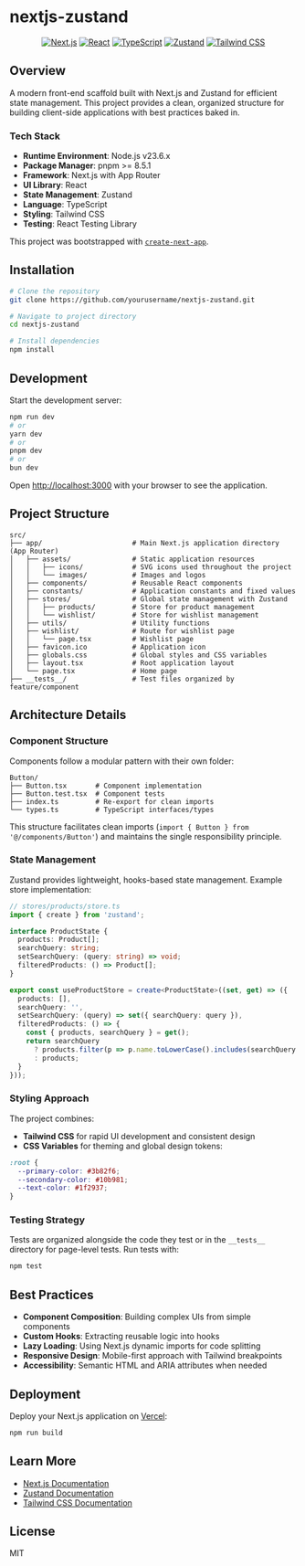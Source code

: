 # nextjs-zustand

<div align="center">

[![Next.js](https://img.shields.io/badge/Next.js-black?style=for-the-badge&logo=next.js&logoColor=white)](https://nextjs.org/)
[![React](https://img.shields.io/badge/React-61DAFB?style=for-the-badge&logo=react&logoColor=white)](https://reactjs.org/)
[![TypeScript](https://img.shields.io/badge/TypeScript-3178C6?style=for-the-badge&logo=typescript&logoColor=white)](https://www.typescriptlang.org/)
[![Zustand](https://img.shields.io/badge/Zustand-brown?style=for-the-badge&logo=npm&logoColor=white)](https://github.com/pmndrs/zustand)
[![Tailwind CSS](https://img.shields.io/badge/Tailwind_CSS-06B6D4?style=for-the-badge&logo=tailwind-css&logoColor=white)](https://tailwindcss.com/)

</div>

## Overview

A modern front-end scaffold built with Next.js and Zustand for efficient state management. This project provides a clean, organized structure for building client-side applications with best practices baked in.

### Tech Stack

- **Runtime Environment**: Node.js v23.6.x
- **Package Manager**: pnpm >= 8.5.1
- **Framework**: Next.js with App Router
- **UI Library**: React
- **State Management**: Zustand
- **Language**: TypeScript
- **Styling**: Tailwind CSS
- **Testing**: React Testing Library

This project was bootstrapped with [`create-next-app`](https://nextjs.org/docs/app/api-reference/cli/create-next-app).

## Installation

```bash
# Clone the repository
git clone https://github.com/yourusername/nextjs-zustand.git

# Navigate to project directory
cd nextjs-zustand

# Install dependencies
npm install
```

## Development

Start the development server:

```bash
npm run dev
# or
yarn dev
# or
pnpm dev
# or
bun dev
```

Open [http://localhost:3000](http://localhost:3000) with your browser to see the application.

## Project Structure

```
src/
├── app/                      # Main Next.js application directory (App Router)
│   ├── assets/               # Static application resources
│   │   ├── icons/            # SVG icons used throughout the project
│   │   └── images/           # Images and logos
│   ├── components/           # Reusable React components
│   ├── constants/            # Application constants and fixed values
│   ├── stores/               # Global state management with Zustand
│   │   ├── products/         # Store for product management
│   │   └── wishlist/         # Store for wishlist management
│   ├── utils/                # Utility functions
│   ├── wishlist/             # Route for wishlist page
│   │   └── page.tsx          # Wishlist page
│   ├── favicon.ico           # Application icon
│   ├── globals.css           # Global styles and CSS variables
│   ├── layout.tsx            # Root application layout
│   └── page.tsx              # Home page
├── __tests__/                # Test files organized by feature/component
```

## Architecture Details

### Component Structure

Components follow a modular pattern with their own folder:

```
Button/
├── Button.tsx       # Component implementation
├── Button.test.tsx  # Component tests
├── index.ts         # Re-export for clean imports
└── types.ts         # TypeScript interfaces/types
```

This structure facilitates clean imports (`import { Button } from '@/components/Button'`) and maintains the single responsibility principle.

### State Management

Zustand provides lightweight, hooks-based state management. Example store implementation:

```typescript
// stores/products/store.ts
import { create } from 'zustand';

interface ProductState {
  products: Product[];
  searchQuery: string;
  setSearchQuery: (query: string) => void;
  filteredProducts: () => Product[];
}

export const useProductStore = create<ProductState>((set, get) => ({
  products: [],
  searchQuery: '',
  setSearchQuery: (query) => set({ searchQuery: query }),
  filteredProducts: () => {
    const { products, searchQuery } = get();
    return searchQuery
      ? products.filter(p => p.name.toLowerCase().includes(searchQuery.toLowerCase()))
      : products;
  }
}));
```

### Styling Approach

The project combines:

- **Tailwind CSS** for rapid UI development and consistent design
- **CSS Variables** for theming and global design tokens:

```css
:root {
  --primary-color: #3b82f6;
  --secondary-color: #10b981;
  --text-color: #1f2937;
}
```

### Testing Strategy

Tests are organized alongside the code they test or in the `__tests__` directory for page-level tests. Run tests with:

```bash
npm test
```

## Best Practices

- **Component Composition**: Building complex UIs from simple components
- **Custom Hooks**: Extracting reusable logic into hooks
- **Lazy Loading**: Using Next.js dynamic imports for code splitting
- **Responsive Design**: Mobile-first approach with Tailwind breakpoints
- **Accessibility**: Semantic HTML and ARIA attributes when needed

## Deployment

Deploy your Next.js application on [Vercel](https://vercel.com/new?utm_medium=default-template&filter=next.js&utm_source=create-next-app&utm_campaign=create-next-app-readme):

```bash
npm run build
```

## Learn More

- [Next.js Documentation](https://nextjs.org/docs)
- [Zustand Documentation](https://github.com/pmndrs/zustand)
- [Tailwind CSS Documentation](https://tailwindcss.com/docs)

## License

MIT
